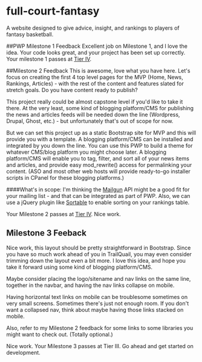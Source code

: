 # full-court-fantasy

A website designed to give advice, insight, and rankings to players of fantasy basketball.

##PWP Milestone 1 Feedback
Excellent job on Milestone 1, and I love the idea. Your code looks great, and your project has been set up correctly. Your milestone 1 passes at [Tier IV](https://bootcamp-coders.cnm.edu/projects/personal/rubric/).

##Milestone 2 Feedback
This is awesome, love what you have here. Let's focus on creating the first 4 top level pages for the MVP (Home, News, Rankings, Articles) - with the rest of the content and features slated for stretch goals. Do you have content ready to publish?

This project really could be almost capstone level if you'd like to take it there. At the very least, some kind of blogging platform/CMS for publishing the news and articles feeds will be needed down the line (Wordpress, Drupal, Ghost, etc.) - but unfortunately that's out of scope for now. 

But we can set this project up as a static Bootstrap site for MVP and this will provide you with a template. A blogging platform/CMS can be installed and integrated by you down the line. You can use this PWP to build a theme for whatever CMS/blog platform you might choose later. A blogging platform/CMS will enable you to tag, filter, and sort all of your news items and articles, and provide easy mod_rewrite() access for permalinking your content. (ASO and most other web hosts will provide ready-to-go installer scripts in CPanel for these blogging platforms.)

####What's in scope:
I'm thinking the [Mailgun](http://www.mailgun.com/) API might be a good fit for your mailing list - and that can be integrated as part of PWP. Also, we can use a jQuery plugin like [Sortable](http://github.hubspot.com/sortable/) to enable sorting on your rankings table.

Your Milestone 2 passes at [Tier IV](https://bootcamp-coders.cnm.edu/projects/personal/rubric/). Nice work.

## Milestone 3 Feeback
Nice work, this layout should be pretty straightforward in Bootstrap. Since you have so much work ahead of you in TrailQuail, you may even consider trimming down the layout even a bit more. I love this idea, and hope you take it forward using some kind of blogging platform/CMS. 

Maybe consider placing the logo/sitename and nav links on the same line, together in the navbar, and having the nav links collapse on mobile.

Having horizontal text links on mobile can be troublesome sometimes on very small screens. Sometimes there's just not enough room. If you don't want a collapsed nav, think about maybe having those links stacked on mobile. 

Also, refer to my Milestone 2 feedback for some links to some libraries you might want to check out. (Totally optional.)  

Nice work. Your Milestone 3 passes at Tier III. Go ahead and get started on development.

